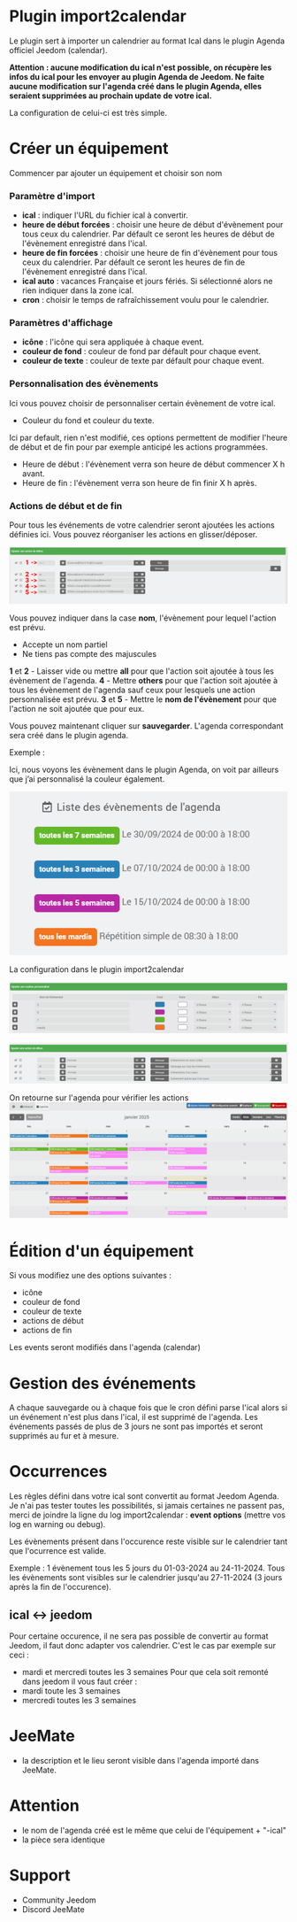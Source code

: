 # Plugin import2calendar

Le plugin sert à importer un calendrier au format Ical dans le plugin Agenda officiel Jeedom (calendar).

**Attention : aucune modification du ical n'est possible, on récupère les infos du ical pour les envoyer au plugin Agenda de Jeedom. Ne faite aucune modification sur l'agenda créé dans le plugin Agenda, elles seraient supprimées au prochain update de votre ical.**

La configuration de celui-ci est très simple.

# Créer un équipement
Commencer par ajouter un équipement et choisir son nom
### Paramètre d'import
- **ical** : indiquer l'URL du fichier ical à convertir.
- **heure de début forcées** : choisir une heure de début d'évènement pour tous ceux du calendrier. Par défault ce seront les heures de début de l'évènement enregistré dans l'ical.
- **heure de fin forcées** : choisir une heure de fin d'évènement pour tous ceux du calendrier. Par défault ce seront les heures de fin de l'évènement enregistré dans l'ical.
- **ical auto** : vacances Française et jours fériés. Si sélectionné alors ne rien indiquer dans la zone ical.
- **cron** : choisir le temps de rafraîchissement voulu pour le calendrier.

### Paramètres d'affichage
- **icône** : l'icône qui sera appliquée à chaque event.
- **couleur de fond** : couleur de fond par défault pour chaque event.
- **couleur de texte** : couleur de texte par défault pour chaque event.

### Personnalisation des évènements
Ici vous pouvez choisir de personnaliser certain évènement de votre ical.

- Couleur du fond et couleur du texte.

Ici par default, rien n'est modifié, ces options permettent de modifier l'heure de début et de fin pour par exemple anticipé les actions programmées.
- Heure de début : l'évènement verra son heure de début commencer X h avant.
- Heure de fin : l'évènement verra son heure de fin finir X h après.

### Actions de début et de fin
Pour tous les événements de votre calendrier seront ajoutées les actions définies ici.
Vous pouvez réorganiser les actions en glisser/déposer.


![Configurations des actions](../images/import2calendar_screenshot03.png)

Vous pouvez indiquer dans la case **nom**, l'évènement pour lequel l'action est prévu. 
- Accepte un nom partiel
- Ne tiens pas compte des majuscules

**1** et **2** - Laisser vide ou mettre **all** pour que l'action soit ajoutée à tous les évènement de l'agenda.
**4** - Mettre **others** pour que l'action soit ajoutée à tous les évènement de l'agenda sauf ceux pour lesquels une action personnalisée est prévu.
**3** et **5** - Mettre le **nom de l'évènement** pour que l'action ne soit ajoutée que pour eux.


Vous pouvez maintenant cliquer sur **sauvegarder**.
L'agenda correspondant sera créé dans le plugin agenda.

Exemple :

Ici, nous voyons les évènement dans le plugin Agenda, on voit par ailleurs que j’ai personnalisé la couleur également.

![Agenda](../images/Agenda-exemple.png)

La configuration dans le plugin import2calendar

![Couleurs](../images/personnalisation-couleurs.png)

![Actions](../images/personnalisation-actions.png)

On retourne sur l'agenda pour vérifier les actions
![Agenda vérification](../images/import2calendarActions.gif)

# Édition d'un équipement
Si vous modifiez une des options suivantes :
- icône
- couleur de fond
- couleur de texte
- actions de début
- actions de fin

Les events seront modifiés dans l'agenda (calendar)

# Gestion des événements
A chaque sauvegarde ou à chaque fois que le cron défini parse l'ical alors si un événement n'est plus dans l'ical, il est supprimé de l'agenda.
Les événements passés de plus de 3 jours ne sont pas importés et seront supprimés au fur et à mesure.

# Occurrences
Les règles défini dans votre ical sont convertit au format Jeedom Agenda. Je n'ai pas tester toutes les possibilités, si jamais certaines ne passent pas, merci de joindre la ligne du log import2calendar : **event options** (mettre vos log en warning ou debug).

Les évènements présent dans l'occurence reste visible sur le calendrier tant que l'ocurrence est valide.

Exemple : 1 évènement tous les 5 jours du 01-03-2024 au 24-11-2024. Tous les évènements sont visibles sur le calendrier jusqu'au 27-11-2024 (3 jours après la fin de l'occurence).

## ical <-> jeedom
Pour certaine occurence, il ne sera pas possible de convertir au format Jeedom, il faut donc adapter vos calendrier.
C'est le cas par exemple sur ceci :
- mardi et mercredi toutes les 3 semaines
Pour que cela soit remonté dans jeedom il vous faut créer :
- mardi toute les 3 semaines
- mercredi toutes les 3 semaines

# JeeMate
- la description et le lieu seront visible dans l'agenda importé dans JeeMate.

# Attention
- le nom de l'agenda créé est le même que celui de l'équipement + "-ical"
- la pièce sera identique

# Support
- Community Jeedom
- Discord JeeMate
